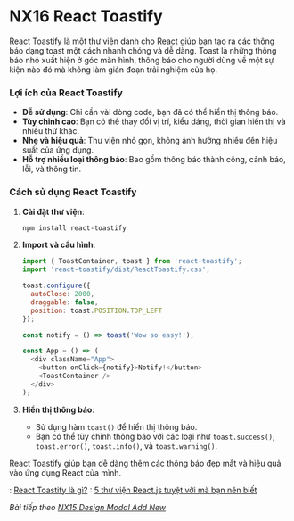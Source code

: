 # NX16 React Toastify

React Toastify là một thư viện dành cho React giúp bạn tạo ra các thông báo dạng toast một cách nhanh chóng và dễ dàng. Toast là những thông báo nhỏ xuất hiện ở góc màn hình, thông báo cho người dùng về một sự kiện nào đó mà không làm gián đoạn trải nghiệm của họ.

### Lợi ích của React Toastify
- **Dễ sử dụng**: Chỉ cần vài dòng code, bạn đã có thể hiển thị thông báo.
- **Tùy chỉnh cao**: Bạn có thể thay đổi vị trí, kiểu dáng, thời gian hiển thị và nhiều thứ khác.
- **Nhẹ và hiệu quả**: Thư viện nhỏ gọn, không ảnh hưởng nhiều đến hiệu suất của ứng dụng.
- **Hỗ trợ nhiều loại thông báo**: Bao gồm thông báo thành công, cảnh báo, lỗi, và thông tin.

### Cách sử dụng React Toastify
1. **Cài đặt thư viện**:
    ```bash
    npm install react-toastify
    ```

2. **Import và cấu hình**:
    ```javascript
    import { ToastContainer, toast } from 'react-toastify';
    import 'react-toastify/dist/ReactToastify.css';

    toast.configure({
      autoClose: 2000,
      draggable: false,
      position: toast.POSITION.TOP_LEFT
    });

    const notify = () => toast('Wow so easy!');

    const App = () => (
      <div className="App">
        <button onClick={notify}>Notify!</button>
        <ToastContainer />
      </div>
    );
    ```

3. **Hiển thị thông báo**:
    - Sử dụng hàm `toast()` để hiển thị thông báo.
    - Bạn có thể tùy chỉnh thông báo với các loại như `toast.success()`, `toast.error()`, `toast.info()`, và `toast.warning()`.

React Toastify giúp bạn dễ dàng thêm các thông báo đẹp mắt và hiệu quả vào ứng dụng React của mình.

: [React Toastify là gì?](https://200lab.io/blog/react-toastify-la-gi/)
: [5 thư viện React.js tuyệt vời mà bạn nên biết](https://viblo.asia/p/5-thu-vien-reactjs-tuyet-voi-ma-ban-nen-biet-1VgZve4rKAw)


*Bài tiếp theo [NX15 Design Modal Add New](session_15_add_new.md)*

